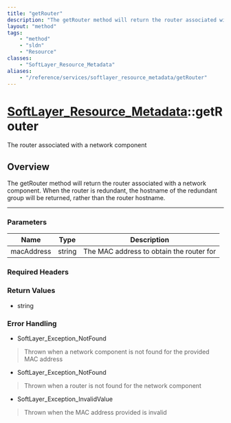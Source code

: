 ```yaml
---
title: "getRouter"
description: "The getRouter method will return the router associated with a network component. When the router is redundant, the hostn... "
layout: "method"
tags:
    - "method"
    - "sldn"
    - "Resource"
classes:
    - "SoftLayer_Resource_Metadata"
aliases:
    - "/reference/services/softlayer_resource_metadata/getRouter"
---
```

# [SoftLayer_Resource_Metadata](/reference/services/SoftLayer_Resource_Metadata)::getRouter


The router associated with a network component


## Overview 
The getRouter method will return the router associated with a network component. When the router is redundant, the hostname of the redundant group will be returned, rather than the router hostname. 

-----

### Parameters 
|Name | Type | Description |
| --- | --- | --- |
|macAddress| string| The MAC address to obtain the router for|


### Required Headers


### Return Values
* string



### Error Handling

* SoftLayer_Exception_NotFound 

> Thrown when a network component is not found for the provided MAC address 

* SoftLayer_Exception_NotFound 

> Thrown when a router is not found for the network component 

* SoftLayer_Exception_InvalidValue 

> Thrown when the MAC address provided is invalid 



